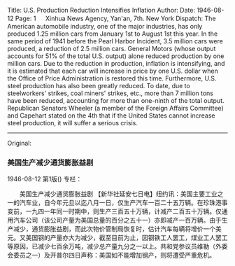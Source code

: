 Title: U.S. Production Reduction Intensifies Inflation
Author:
Date: 1946-08-12
Page: 1
　
Xinhua News Agency, Yan'an, 7th. New York Dispatch: The American automobile industry, one of the major industries, has only produced 1.25 million cars from January 1st to August 1st this year. In the same period of 1941 before the Pearl Harbor Incident, 3.5 million cars were produced, a reduction of 2.5 million cars. General Motors (whose output accounts for 51% of the total U.S. output) alone reduced production by one million cars. Due to the reduction in production, inflation is intensifying, and it is estimated that each car will increase in price by one U.S. dollar when the Office of Price Administration is restored this time. Furthermore, U.S. steel production has also been greatly reduced. To date, due to steelworkers' strikes, coal miners' strikes, etc., more than 7 million tons have been reduced, accounting for more than one-ninth of the total output. Republican Senators Wheeler (a member of the Foreign Affairs Committee) and Capehart stated on the 4th that if the United States cannot increase steel production, it will suffer a serious crisis.



<hr /> 

Original: 


### 美国生产减少通货膨胀益剧

1946-08-12
第1版()
专栏：

　　美国生产减少通货膨胀益剧
    【新华社延安七日电】纽约讯：美国主要工业之一的汽车业，自今年元旦以迄八月一日，仅生产汽车一百二十五万辆。在珍珠港事变前，一九四一年同一时期中，则生产三百五十万辆，计减产二百五十万辆。仅通用汽车公司（该公司产量为美国总量的百分之五十一）亦即减产一百万辆。由于生产减少，通货膨胀益剧，而此次物价管制局恢复时，估计汽车每辆将增价一个美元。又美国钢的产量亦大为减少，截至目前为止，因钢铁工人罢工，煤业工人罢工等原因，已减少七百余万吨，减少总产量九分之一以上。共和党参议员维勒（外委会委员之一）及开普尔四日声称：美国如不能增加钢产，则将遭受严重危机。

